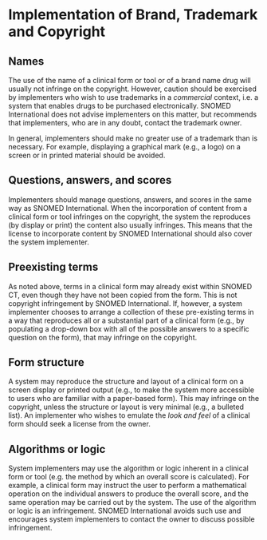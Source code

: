 # Implementation of Brand, Trademark and Copyright

## Names

The use of the name of a clinical form or tool or of a brand name drug will usually not infringe on the copyright. However, caution should be exercised by implementers who wish to use trademarks in a _commercial_ context, i.e. a system that enables drugs to be purchased electronically. SNOMED International does not advise implementers on this matter, but recommends that implementers, who are in any doubt, contact the trademark owner.

In general, implementers should make no greater use of a trademark than is necessary. For example, displaying a graphical mark (e.g., a logo) on a screen or in printed material should be avoided.

## Questions, answers, and scores

Implementers should manage questions, answers, and scores in the same way as SNOMED International. When the incorporation of content from a clinical form or tool infringes on the copyright, the system the reproduces (by display or print) the content also usually infringes. This means that the license to incorporate content by SNOMED International should also cover the system implementer.

## Preexisting terms

As noted above, terms in a clinical form may already exist within SNOMED CT, even though they have not been copied from the form. This is not copyright infringement by SNOMED International. If, however, a system implementer chooses to arrange a collection of these pre-existing terms in a way that reproduces all or a substantial part of a clinical form (e.g., by populating a drop-down box with all of the possible answers to a specific question on the form), that may infringe on the copyright.

## Form structure

A system may reproduce the structure and layout of a clinical form on a screen display or printed output (e.g., to make the system more accessible to users who are familiar with a paper-based form). This may infringe on the copyright, unless the structure or layout is very minimal (e.g., a bulleted list). An implementer who wishes to emulate the _look and feel_ of a clinical form should seek a license from the owner.

## Algorithms or logic

System implementers may use the algorithm or logic inherent in a clinical form or tool (e.g. the method by which an overall score is calculated). For example, a clinical form may instruct the user to perform a mathematical operation on the individual answers to produce the overall score, and the same operation may be carried out by the system. The use of the algorithm or logic is an infringement. SNOMED International avoids such use and encourages system implementers to contact the owner to discuss possible infringement.
